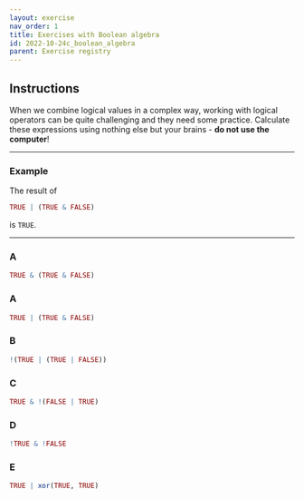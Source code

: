 ```yaml
---
layout: exercise 
nav_order: 1
title: Exercises with Boolean algebra 
id: 2022-10-24c_boolean_algebra
parent: Exercise registry
---
```



## Instructions

When we combine logical values in a complex way, working with logical operators can be quite challenging and they need some practice. Calculate these expressions using nothing else but your brains - **do not use the computer**!

* * *

### Example

The result of 

```R
TRUE | (TRUE & FALSE)
```

is `TRUE`.


* * *

### A

```R
TRUE & (TRUE & FALSE)
```

### A

```R
TRUE | (TRUE & FALSE)
```

### B
```R
!(TRUE | (TRUE | FALSE))
```

### C
```R
TRUE & !(FALSE | TRUE)
```

### D
```R
!TRUE & !FALSE
```

### E
```R
TRUE | xor(TRUE, TRUE)
```
